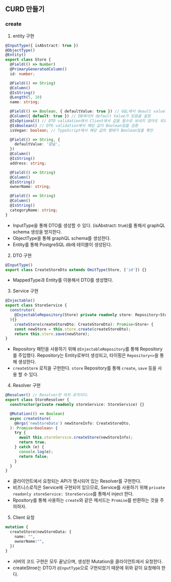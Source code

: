 ## CURD 만들기

### create
1. entity 구현
```ts
@InputType({ isAbstract: true })
@ObjectType()
@Entity()
export class Store {
  @Field(() => Number)
  @PrimaryGeneratedColumn()
  id: number;

  @Field(() => String)
  @Column()
  @IsString()
  @Length(5, 10)
  name: string;

  @Field(() => Boolean, { defaultValue: true }) // GQL에서 deault value가 있음을 설정
  @Column({ default: true }) // DB에서의 default Value가 있음을 설정
  @IsOptional() // DTO validation에서 Client에서 값을 필수로 보내지 않아도 되도록 설정해 줌
  @IsBoolean() // DTO validation에서 해당 값이 Boolean임을 검증
  isVegan: boolean; // TypeScript에서 해당 값의 형태가 Boolean임을 확인

  @Field(() => String, {
    defaultValue: '강남',
  })
  @Column()
  @IsString()
  address: string;

  @Field(() => String)
  @Column()
  @IsString()
  ownerName: string;

  @Field(() => String)
  @Column()
  @IsString()
  categoryName: string;
}
```
- InputType을 통해 DTO를 생성할 수 있다. (isAbstract: true)를 통해서 graphQL schema 생성을 방지한다.
- ObjectType을 통해 graphQL schema를 생성한다.
- Entity를 통해 PostgreSQL db에 테이블이 생성된다.

2. DTO 구현
```ts
@InputType()
export class CreateStoreDto extends OmitType(Store, ['id']) {}
```
- MappedType과 Entity를 이용해서 DTO를 생성했다.

3. Service 구현
```ts
@Injectable()
export class StoreService {
  construtor(
    @InjectableRepository(Store) private readonly store: Repository<Store>,
  ){}
    createStore(createStoreDto: CreateStoreDto): Promise<Store> {
    const newStore = this.store.create(createStoreDto);
    return this.store.save(newStore);
}
```
- Repository 패턴을 사용하기 위해 `@InjectableRepository`를 통해 Repository를 주입했다. Repository는 Entity로부터 생성되고, 타이핑은 `Repository<>`을 통해 생성한다.
- `createStore` 로직을 구현한다. `store` Repository를 통해 `create`, `save` 등을 사용 할 수 있다.

4. Resolver 구현
```ts
@Resolver() // Resolver란 마치 로직이다.
export class StoreResolver {
  constructor(private readonly storeService: StoreService) {}

  @Mutation(() => Boolean)
  async createStore(
    @Args('newStoreData') newStoreInfo: CreateStoreDto,
  ): Promise<boolean> {
    try {
      await this.storeService.createStore(newStoreInfo);
      return true;
    } catch (e) {
      console.log(e);
      return false;
    }
  }
}
```
- 클라이언트에서 요청되는 API가 명시되어 있는 Resolver를 구현한다.
- 비즈니스로직은 Service에 구현되어 있으므로, Service를 사용하기 위해 `private readonly storeService: StoreService`를 통해서 inject 한다.
- Rpository를 통해 사용하는 `create`와 같은 메서드는 `Promise`를 반환하는 것을 주의하자. 

5. Client 요청
```graphql
mutation {
  createStore(newStoreData: {
    name: "",
    ownerName:"",
  })
}
```
- 서버의 코드 구현은 모두 끝났으며, 생성한 Mutation을 클라이언트에서 요청한다.
- createStroe는 DTO가 `@InputType`으로 구현되었기 때문에 위와 같이 요청해야 한다.
